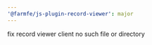 ```yaml
---
'@farmfe/js-plugin-record-viewer': major
---
```


fix record viewer client no such file or directory
